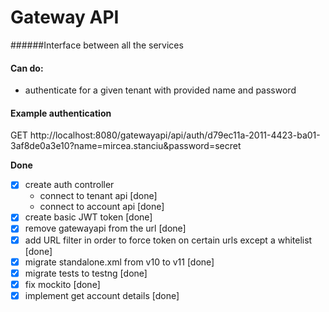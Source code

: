 # Gateway API
######Interface between all the services

#### Can do:
- authenticate for a given tenant with provided name and password


#### Example authentication
GET http://localhost:8080/gatewayapi/api/auth/d79ec11a-2011-4423-ba01-3af8de0a3e10?name=mircea.stanciu&password=secret 

**Done**
-[x] create auth controller
  - connect to tenant api [done]
  - connect to account api [done]
-[x] create basic JWT token [done]
-[x] remove gatewayapi from the url [done]
-[x] add URL filter in order to force token on certain urls except a whitelist [done]
-[x] migrate standalone.xml from v10 to v11 [done]
-[x] migrate tests to testng [done]
-[x] fix mockito [done]
-[x] implement get account details [done]